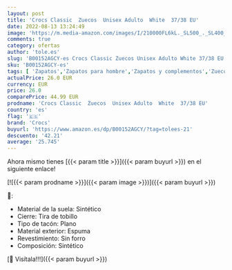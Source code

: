 ```yaml
---
layout: post
title: 'Crocs Classic  Zuecos  Unisex Adulto  White  37/38 EU'
date: 2022-08-13 13:24:49
image: 'https://m.media-amazon.com/images/I/210000FL6kL._SL500_._SL400_.jpg'
comments: true
category: ofertas
author: 'tole.es'
slug: 'B00152AGCY-es Crocs Classic Zuecos Unisex Adulto White 37/38 EU'
sku: 'B00152AGCY-es'
tags: [ 'Zapatos','Zapatos para hombre','Zapatos y complementos','Zuecos y mules para hombre','crocs','zuecos','🇪🇸', ]
actualPrice: 26.0 EUR
currency: EUR
price: 26.0
comparePrice: 44.99 EUR
prodname: 'Crocs Classic  Zuecos  Unisex Adulto  White  37/38 EU'
country: 'es'
flag: '🇪🇸'
brand: 'Crocs'
buyurl: 'https://www.amazon.es/dp/B00152AGCY/?tag=tolees-21'
descuento: '42.21'
average: '25.745'
---
```


Ahora mismo tienes [{{< param title >}}]({{< param buyurl >}}) en el siguiente enlace!

[![{{< param prodname >}}]({{< param image >}})]({{< param buyurl >}})

🔎:

- Material de la suela: Sintético
- Cierre: Tira de tobillo
- Tipo de tacón: Plano
- Material exterior: Espuma
- Revestimiento: Sin forro
- Composición: Sintético

[🛒 Visítala!!!]({{< param buyurl >}})
